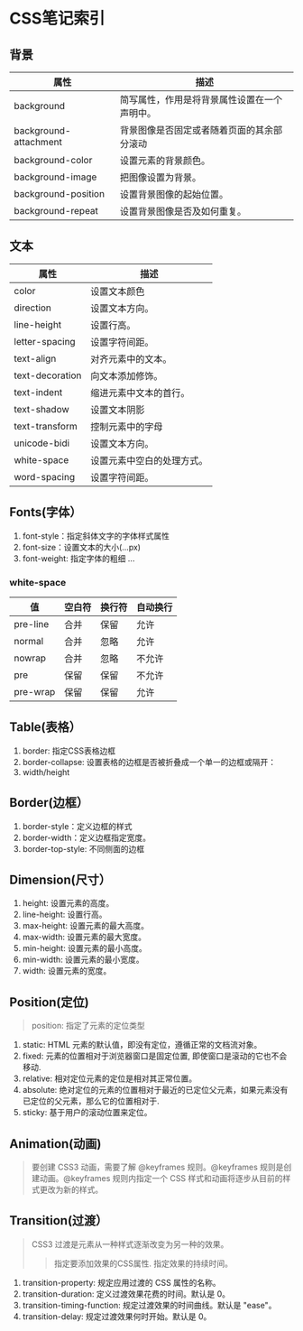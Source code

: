 # CSS笔记索引
## 背景

|属性  					|	描述									|
------------------------|----------------------------------------
|background 			| 简写属性，作用是将背景属性设置在一个声明中。	|
|background-attachment  |  背景图像是否固定或者随着页面的其余部分滚动	|
|background-color  		|  设置元素的背景颜色。					|
|background-image  		|  把图像设置为背景。						|
|background-position  	|  设置背景图像的起始位置。					|
|background-repeat  	|  设置背景图像是否及如何重复。				|

## 文本
|属性			|描述				|
--------		|------
|color			|设置文本颜色			|
|direction		|设置文本方向。		|
|line-height	|设置行高。			|
|letter-spacing	|	设置字符间距。	|
|text-align		|对齐元素中的文本。	|
|text-decoration|	向文本添加修饰。	|
|text-indent	|缩进元素中文本的首行。|
|text-shadow	|设置文本阴影			|
|text-transform	|控制元素中的字母 		|
|unicode-bidi	|设置文本方向。		|	
|white-space	|设置元素中空白的处理方式。|
|word-spacing	|设置字符间距。|	


## Fonts(字体）
1. font-style：指定斜体文字的字体样式属性
2. font-size：设置文本的大小(...px)
3. font-weight: 指定字体的粗细
...
### white-space

|值		  |空白符	| 换行符	|自动换行|
|---------|---------|-------|-------|
|pre-line |合并  	|	保留	|	允许	|
|normal	  |合并  	|	忽略	|	允许	|
|nowrap	  |合并		|   忽略	|不允许	|
|pre	  |保留  	|	保留	|不允许	|
|pre-wrap |保留		|   保留	|允许	|

## Table(表格）
1. border: 指定CSS表格边框
2. border-collapse: 设置表格的边框是否被折叠成一个单一的边框或隔开：
3. width/height

## Border(边框）
1. border-style：定义边框的样式
2. border-width：定义边框指定宽度。
3. border-top-style: 不同侧面的边框

## Dimension(尺寸）
1. height: 设置元素的高度。
2. line-height: 设置行高。
3. max-height: 设置元素的最大高度。
4. max-width: 设置元素的最大宽度。
5. min-height: 设置元素的最小高度。
6. min-width: 设置元素的最小宽度。
7. width: 设置元素的宽度。

## Position(定位)
> position: 指定了元素的定位类型
1. static: HTML 元素的默认值，即没有定位，遵循正常的文档流对象。
2. fixed: 元素的位置相对于浏览器窗口是固定位置, 即使窗口是滚动的它也不会移动.
3. relative: 相对定位元素的定位是相对其正常位置。
4. absolute: 绝对定位的元素的位置相对于最近的已定位父元素，如果元素没有已定位的父元素，那么它的位置相对于<html>.
5. sticky: 基于用户的滚动位置来定位。

## Animation(动画)
> 要创建 CSS3 动画，需要了解 @keyframes 规则。@keyframes 规则是创建动画。@keyframes 规则内指定一个 CSS 样式和动画将逐步从目前的样式更改为新的样式。

## Transition(过渡）
> CSS3 过渡是元素从一种样式逐渐改变为另一种的效果。
>> 指定要添加效果的CSS属性.  指定效果的持续时间。
1. transition-property: 规定应用过渡的 CSS 属性的名称。	
2. transition-duration: 定义过渡效果花费的时间。默认是 0。	
3. transition-timing-function: 规定过渡效果的时间曲线。默认是 "ease"。	
4. transition-delay: 规定过渡效果何时开始。默认是 0。



